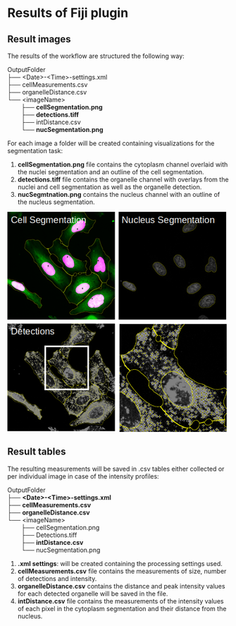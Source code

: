 # Results of Fiji plugin

## Result images

The results of the workflow are structured the following way:

OutputFolder<br>
├── \<Date\>\-\<Time\>\-settings.xml<br>
├── cellMeasurements.csv<br>
├── organelleDistance.csv<br>
└── \<imageName\><br>
&nbsp;&nbsp;&nbsp;&nbsp;&nbsp;&nbsp;&nbsp;&nbsp;├── **cellSegmentation.png**<br>
&nbsp;&nbsp;&nbsp;&nbsp;&nbsp;&nbsp;&nbsp;&nbsp;├── **detections.tiff**<br>
&nbsp;&nbsp;&nbsp;&nbsp;&nbsp;&nbsp;&nbsp;&nbsp;├── intDistance.csv<br>
&nbsp;&nbsp;&nbsp;&nbsp;&nbsp;&nbsp;&nbsp;&nbsp;└── **nucSegmentation.png**<br>

For each image a folder will be created containing visualizations for the segmentation task:

1. **cellSegmentation.png** file contains the cytoplasm channel overlaid with the nuclei segmentation and an outline of the cell segmentation.
2. **detections.tiff** file contains the organelle channel with overlays from the nuclei and cell segmentation as well as the organelle detection.
3. **nucSegmtnation.png** contains the nucleus channel with an outline of the nucleus segmentation.

<p align="center">
  <img src="images/results_annotated.png" alt="ResultImages">
<p>

## Result tables

The resulting measurements will be saved in .csv tables either collected or per individual image in case of the intensity profiles:

OutputFolder<br>
├── **\<Date\>\-\<Time\>\-settings.xml**<br>
├── **cellMeasurements.csv**<br>
├── **organelleDistance.csv**<br>
└── \<imageName\><br>
&nbsp;&nbsp;&nbsp;&nbsp;&nbsp;&nbsp;&nbsp;&nbsp;├── cellSegmentation.png<br>
&nbsp;&nbsp;&nbsp;&nbsp;&nbsp;&nbsp;&nbsp;&nbsp;├── Detections.tiff<br>
&nbsp;&nbsp;&nbsp;&nbsp;&nbsp;&nbsp;&nbsp;&nbsp;├── **intDistance.csv**<br>
&nbsp;&nbsp;&nbsp;&nbsp;&nbsp;&nbsp;&nbsp;&nbsp;└── nucSegmentation.png<br>

1. **.xml settings**: will be created containing the processing settings used.
2. **cellMeasurements.csv** file contains the measurements of size, number of detections and intensity.
3. **organelleDistance.csv** contains the distance and peak intensity values for each detected organelle will be saved in the file.
4. **intDistance.csv** file contains the measurements of the intensity values of each pixel in the cytoplasm segmentation and their distance from the nucleus.
